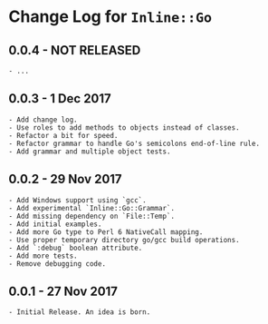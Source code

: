 # Change Log for `Inline::Go`

## 0.0.4 - **NOT RELEASED**
    - ...

## 0.0.3 - 1 Dec 2017
    - Add change log.
    - Use roles to add methods to objects instead of classes.
    - Refactor a bit for speed.
    - Refactor grammar to handle Go's semicolons end-of-line rule.
    - Add grammar and multiple object tests.

## 0.0.2 - 29 Nov 2017
    - Add Windows support using `gcc`.
    - Add experimental `Inline::Go::Grammar`.
    - Add missing dependency on `File::Temp`.
    - Add initial examples.
    - Add more Go type to Perl 6 NativeCall mapping.
    - Use proper temporary directory go/gcc build operations.
    - Add `:debug` boolean attribute.
    - Add more tests.
    - Remove debugging code.

## 0.0.1 - 27 Nov 2017
    - Initial Release. An idea is born.
